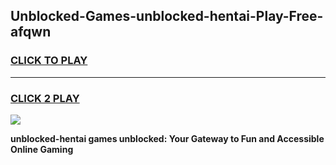 
## Unblocked-Games-unblocked-hentai-Play-Free-afqwn
<h3>
<a href="https://premium76.site?title=unblocked-hentai&ref=10A">CLICK TO PLAY</a></h3>
<hr>

<h3>
<a href="https://premium76.site?title=unblocked-hentai&ref=10A">CLICK 2 PLAY</a>
  
</h3>

<a href="https://premium76.site?title=unblocked-hentai&ref=10A"><img src="https://clearcache.store/games.png"></a>


**unblocked-hentai games unblocked: Your Gateway to Fun and Accessible Online Gaming**
